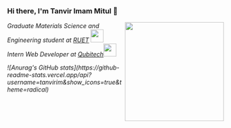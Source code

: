 ### Hi there, I'm Tanvir Imam Mitul 👋
<img align='right' src="https://media.giphy.com/media/lq4OYg1yffhDdrnL39/giphy.gif" width="230">
<p><em>Graduate Materials Science and Engineering student at <a href="https://www.ruet.ac.bd/">RUET</a> <img src="https://media.giphy.com/media/fYSnHlufseco8Fh93Z/giphy.gif" width="30">
 </br> Intern Web Developer at <a href="https://qubitechbd.com/"> Qubitech</a><img src="https://media.giphy.com/media/WUlplcMpOCEmTGBtBW/giphy.gif" width="30"> 
 </br></p>
![Anurag's GitHub stats](https://github-readme-stats.vercel.app/api?username=tanvirim&show_icons=true&theme=radical)
